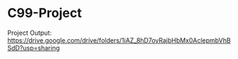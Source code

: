 # C99-Project

Project Output: https://drive.google.com/drive/folders/1iAZ_8hD7ovRajbHbMx0AclepmbVhBSdD?usp=sharing
